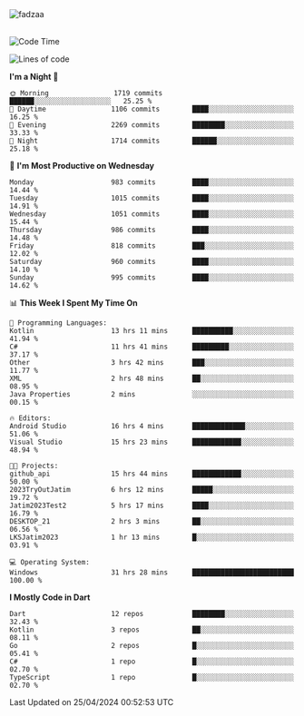 <div align="left" display="flex"> 
  <img src="https://komarev.com/ghpvc/?username=fadzaa&label=Profile%20views&color=0e75b6&style=flat" alt="fadzaa" /> 
</div>

<br/>

<!--START_SECTION:waka-->
![Code Time](http://img.shields.io/badge/Code%20Time-477%20hrs%2027%20mins-blue)

![Lines of code](https://img.shields.io/badge/From%20Hello%20World%20I%27ve%20Written-1.6%20million%20lines%20of%20code-blue)

**I'm a Night 🦉** 

```text
🌞 Morning                1719 commits        ██████░░░░░░░░░░░░░░░░░░░   25.25 % 
🌆 Daytime                1106 commits        ████░░░░░░░░░░░░░░░░░░░░░   16.25 % 
🌃 Evening                2269 commits        ████████░░░░░░░░░░░░░░░░░   33.33 % 
🌙 Night                  1714 commits        ██████░░░░░░░░░░░░░░░░░░░   25.18 % 
```
📅 **I'm Most Productive on Wednesday** 

```text
Monday                   983 commits         ████░░░░░░░░░░░░░░░░░░░░░   14.44 % 
Tuesday                  1015 commits        ████░░░░░░░░░░░░░░░░░░░░░   14.91 % 
Wednesday                1051 commits        ████░░░░░░░░░░░░░░░░░░░░░   15.44 % 
Thursday                 986 commits         ████░░░░░░░░░░░░░░░░░░░░░   14.48 % 
Friday                   818 commits         ███░░░░░░░░░░░░░░░░░░░░░░   12.02 % 
Saturday                 960 commits         ████░░░░░░░░░░░░░░░░░░░░░   14.10 % 
Sunday                   995 commits         ████░░░░░░░░░░░░░░░░░░░░░   14.62 % 
```


📊 **This Week I Spent My Time On** 

```text
💬 Programming Languages: 
Kotlin                   13 hrs 11 mins      ██████████░░░░░░░░░░░░░░░   41.94 % 
C#                       11 hrs 41 mins      █████████░░░░░░░░░░░░░░░░   37.17 % 
Other                    3 hrs 42 mins       ███░░░░░░░░░░░░░░░░░░░░░░   11.77 % 
XML                      2 hrs 48 mins       ██░░░░░░░░░░░░░░░░░░░░░░░   08.95 % 
Java Properties          2 mins              ░░░░░░░░░░░░░░░░░░░░░░░░░   00.15 % 

🔥 Editors: 
Android Studio           16 hrs 4 mins       █████████████░░░░░░░░░░░░   51.06 % 
Visual Studio            15 hrs 23 mins      ████████████░░░░░░░░░░░░░   48.94 % 

🐱‍💻 Projects: 
github_api               15 hrs 44 mins      ████████████░░░░░░░░░░░░░   50.00 % 
2023TryOutJatim          6 hrs 12 mins       █████░░░░░░░░░░░░░░░░░░░░   19.72 % 
Jatim2023Test2           5 hrs 17 mins       ████░░░░░░░░░░░░░░░░░░░░░   16.79 % 
DESKTOP_21               2 hrs 3 mins        ██░░░░░░░░░░░░░░░░░░░░░░░   06.56 % 
LKSJatim2023             1 hr 13 mins        █░░░░░░░░░░░░░░░░░░░░░░░░   03.91 % 

💻 Operating System: 
Windows                  31 hrs 28 mins      █████████████████████████   100.00 % 
```

**I Mostly Code in Dart** 

```text
Dart                     12 repos            ████████░░░░░░░░░░░░░░░░░   32.43 % 
Kotlin                   3 repos             ██░░░░░░░░░░░░░░░░░░░░░░░   08.11 % 
Go                       2 repos             █░░░░░░░░░░░░░░░░░░░░░░░░   05.41 % 
C#                       1 repo              █░░░░░░░░░░░░░░░░░░░░░░░░   02.70 % 
TypeScript               1 repo              █░░░░░░░░░░░░░░░░░░░░░░░░   02.70 % 
```




 Last Updated on 25/04/2024 00:52:53 UTC
<!--END_SECTION:waka-->
